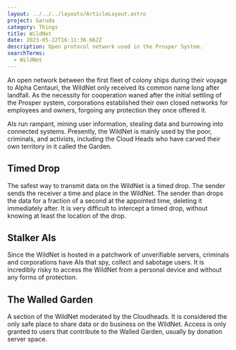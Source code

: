 ```yaml
---
layout: ../../../layouts/ArticleLayout.astro
project: Garuda
category: Things
title: WildNet
date: 2023-05-22T16:11:36.662Z
description: Open protocol network used in the Prosper System.
searchTerms:
  - WildNet
---
```

An open network between the first fleet of colony ships during their voyage to Alpha Centauri, the WildNet only received its common name long after landfall. As the necessity for cooperation waned after the initial settling of the Prosper system, corporations established their own closed networks for employees and owners, forgoing any protection they once offered it.

AIs run rampant, mining user information, stealing data and burrowing into connected systems. Presently, the WildNet is mainly used by the poor, criminals, and activists, including the Cloud Heads who have carved their own territory in it called the Garden.

## Timed Drop

The safest way to transmit data on the WildNet is a timed drop. The sender sends the receiver a time and place in the WildNet. The sender than drops the data for a fraction of a second at the appointed time, deleting it immediately after. It is very difficult to intercept a timed drop, without knowing at least the location of the drop.

## Stalker AIs

Since the WildNet is hosted in a patchwork of unverifiable servers, criminals and corporations have AIs that spy, collect and sabotage users. It is incredibly risky to access the WildNet from a personal device and without any forms of protection.

## The Walled Garden

A section of the WildNet moderated by the Cloudheads. It is considered the only safe place to share data or do business on the WildNet. Access is only granted to users that contribute to the Walled Garden, usually by donation server space.